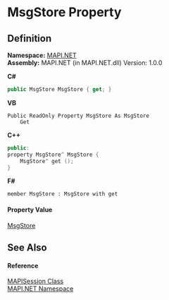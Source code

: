 # MsgStore Property




## Definition
**Namespace:** <a href="5bef4637-66f8-16d4-e5f4-4d0da57a1538.md">MAPI.NET</a>  
**Assembly:** MAPI.NET (in MAPI.NET.dll) Version: 1.0.0

**C#**
``` C#
public MsgStore MsgStore { get; }
```
**VB**
``` VB
Public ReadOnly Property MsgStore As MsgStore
	Get
```
**C++**
``` C++
public:
property MsgStore^ MsgStore {
	MsgStore^ get ();
}
```
**F#**
``` F#
member MsgStore : MsgStore with get
```



#### Property Value
<a href="6f2a2863-4894-51bc-e286-04b5a90167ef.md">MsgStore</a>

## See Also


#### Reference
<a href="565716dd-6368-0783-4ced-5771b200faf1.md">MAPISession Class</a>  
<a href="5bef4637-66f8-16d4-e5f4-4d0da57a1538.md">MAPI.NET Namespace</a>  
